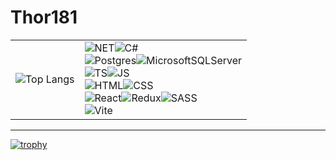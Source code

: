 # Thor181

| | |
| :--- | :--- |
| ![Top Langs](https://github-readme-stats.vercel.app/api/top-langs/?username=thor181&layout=compact)  |  ![NET](https://img.shields.io/badge/.NET-5C2D91?style=for-the-badge&logo=.net&logoColor=white)![C#](https://img.shields.io/badge/C%23-239120?style=for-the-badge&logo=c-sharp&logoColor=white)<br>![Postgres](https://img.shields.io/badge/postgres-%23316192.svg?style=for-the-badge&logo=postgresql&logoColor=white)![MicrosoftSQLServer](https://img.shields.io/badge/Microsoft%20SQL%20Server-CC2927?style=for-the-badge&logo=microsoft%20sql%20server&logoColor=white)<br>![TS](https://img.shields.io/badge/TypeScript-007ACC?style=for-the-badge&logo=typescript&logoColor=white)![JS](https://img.shields.io/badge/JavaScript-F7DF1E?style=for-the-badge&logo=JavaScript&logoColor=white)<br>![HTML](https://img.shields.io/badge/HTML-239120?style=for-the-badge&logo=html5&logoColor=white)![CSS](https://img.shields.io/badge/CSS-239120?&style=for-the-badge&logo=css3&logoColor=white)<br>![React](https://img.shields.io/badge/React-20232A?style=for-the-badge&logo=react&logoColor=61DAFB)![Redux](https://img.shields.io/badge/Redux-593D88?style=for-the-badge&logo=redux&logoColor=white)![SASS](https://img.shields.io/badge/SASS-hotpink.svg?style=for-the-badge&logo=SASS&logoColor=white)<br>![Vite](https://img.shields.io/badge/vite-%23646CFF.svg?style=for-the-badge&logo=vite&logoColor=white) |

---

[![trophy](https://github-profile-trophy.vercel.app/?username=thor181&theme=dracula&row=2&column=4&margin-w=-1&margin-h=-1)](https://github.com/ryo-ma/github-profile-trophy)
